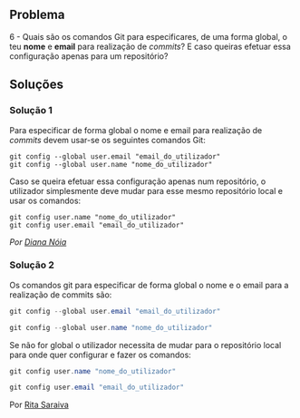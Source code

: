 ## Problema

6 - Quais são os comandos Git para especificares, de uma forma global, o teu
**nome** e **email** para realização de *commits*? E caso queiras efetuar essa
configuração apenas para um repositório?

## Soluções

### Solução 1

Para especificar de forma global o nome e email para realização de *commits* 
devem usar-se os seguintes comandos Git:

```
git config --global user.email "email_do_utilizador"
git config --global user.name "nome_do_utilizador"
```

Caso se queira efetuar essa configuração apenas num repositório, o utilizador
simplesmente deve mudar para esse mesmo repositório local e usar os comandos:

```
git config user.name "nome_do_utilizador"
git config user.email "email_do_utilizador"
```

*Por [Diana Nóia](https://github.com/DianaNoia)*

### Solução 2

Os comandos git para especificar de forma global o nome e o email para a 
realização de commits são:

```cs
git config --global user.email "email_do_utilizador"

git config --global user.name "nome_do_utilizador"
```


Se não for global o utilizador necessita de mudar para o 
repositório local para onde quer configurar e fazer os comandos:

```cs
git config user.name "nome_do_utilizador"

git config user.email "email_do_utilizador"
```

Por [Rita Saraiva](https://github.com/RitaSaraiva)
